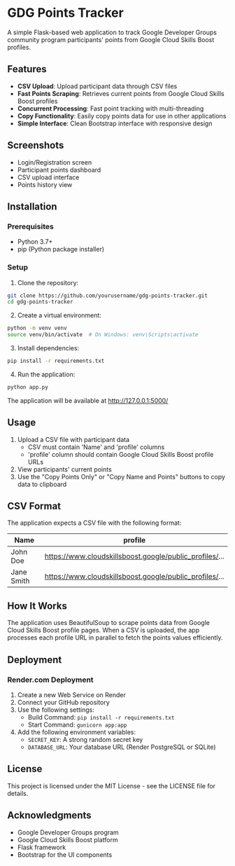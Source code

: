 # GDG Points Tracker

A simple Flask-based web application to track Google Developer Groups community program participants' points from Google Cloud Skills Boost profiles.

## Features

- **CSV Upload**: Upload participant data through CSV files
- **Fast Points Scraping**: Retrieves current points from Google Cloud Skills Boost profiles
- **Concurrent Processing**: Fast point tracking with multi-threading
- **Copy Functionality**: Easily copy points data for use in other applications
- **Simple Interface**: Clean Bootstrap interface with responsive design

## Screenshots

- Login/Registration screen
- Participant points dashboard
- CSV upload interface
- Points history view

## Installation

### Prerequisites

- Python 3.7+
- pip (Python package installer)

### Setup

1. Clone the repository:

```bash
git clone https://github.com/yourusername/gdg-points-tracker.git
cd gdg-points-tracker
```

2. Create a virtual environment:

```bash
python -m venv venv
source venv/bin/activate  # On Windows: venv\Scripts\activate
```

3. Install dependencies:

```bash
pip install -r requirements.txt
```

4. Run the application:

```bash
python app.py
```

The application will be available at http://127.0.0.1:5000/

## Usage

1. Upload a CSV file with participant data
   - CSV must contain 'Name' and 'profile' columns
   - 'profile' column should contain Google Cloud Skills Boost profile URLs
2. View participants' current points
3. Use the "Copy Points Only" or "Copy Name and Points" buttons to copy data to clipboard

## CSV Format

The application expects a CSV file with the following format:

| Name | profile |
|------|---------|
| John Doe | https://www.cloudskillsboost.google/public_profiles/... |
| Jane Smith | https://www.cloudskillsboost.google/public_profiles/... |

## How It Works

The application uses BeautifulSoup to scrape points data from Google Cloud Skills Boost profile pages. When a CSV is uploaded, the app processes each profile URL in parallel to fetch the points values efficiently.

## Deployment

### Render.com Deployment

1. Create a new Web Service on Render
2. Connect your GitHub repository
3. Use the following settings:
   - Build Command: `pip install -r requirements.txt`
   - Start Command: `gunicorn app:app`
4. Add the following environment variables:
   - `SECRET_KEY`: A strong random secret key
   - `DATABASE_URL`: Your database URL (Render PostgreSQL or SQLite)

## License

This project is licensed under the MIT License - see the LICENSE file for details.

## Acknowledgments

- Google Developer Groups program
- Google Cloud Skills Boost platform
- Flask framework
- Bootstrap for the UI components 